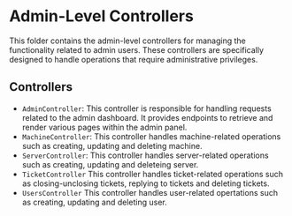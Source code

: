 # Admin-Level Controllers

This folder contains the admin-level controllers for managing the functionality related to admin users. These controllers are specifically designed to handle operations that require administrative privileges.

## Controllers
- `AdminController`: This controller is responsible for handling requests related to the admin dashboard. It provides endpoints to retrieve and render various pages within the admin panel.
- `MachineController`: This controller handles machine-related operations such as creating, updating and deleting machine.
- `ServerController`: This controller handles server-related operations such as creating, updating and deleteing server.
- `TicketController` This controller handles ticket-related operations such as closing-unclosing tickets, replying to tickets and deleting tickets.
- `UsersController` This controller handles user-related opertations such as creating, updating and deleting user.

